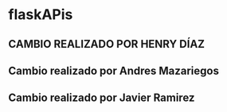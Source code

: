# flaskAPis


## CAMBIO REALIZADO POR HENRY DÍAZ 

## Cambio realizado por Andres Mazariegos

## Cambio realizado por Javier Ramirez
